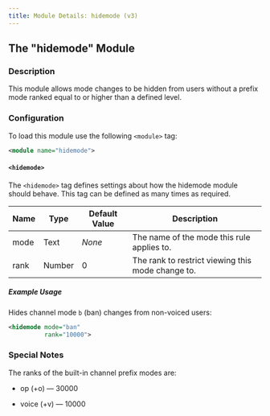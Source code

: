 ```yaml
---
title: Module Details: hidemode (v3)
---
```


## The "hidemode" Module

### Description

This module allows mode changes to be hidden from users without a prefix mode ranked equal to or higher than a defined level.

### Configuration

To load this module use the following `<module>` tag:

```xml
<module name="hidemode">
```

#### `<hidemode>`

The `<hidemode>` tag defines settings about how the hidemode module should behave. This tag can be defined as many times as required.

Name | Type   | Default Value | Description
---- | ------ | ------------- | -----------
mode | Text   | *None*        | The name of the mode this rule applies to.
rank | Number | 0             | The rank to restrict viewing this mode change to.

##### Example Usage

Hides channel mode `b` (ban) changes from non-voiced users:

```xml
<hidemode mode="ban"
          rank="10000">
```

### Special Notes

The ranks of the built-in channel prefix modes are:

- op (+o) &mdash; 30000

- voice (+v) &mdash; 10000
